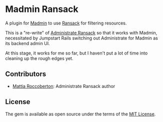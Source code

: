 # Madmin Ransack
A plugin for [Madmin](https://github.com/excid3/madmin) to use [Ransack](https://github.com/activerecord-hackery/ransack) for filtering resources.

This is a "re-write" of [Administrate Ransack](https://github.com/blocknotes/administrate_ransack) so that it works with Madmin, necessitated by Jumpstart Rails switching out Administrate for Madmin as its backend admin UI.

At this stage, it works for me so far, but I haven't put a lot of time into cleaning up the rough edges yet.

## Contributors

- [Mattia Roccoberton](https://blocknot.es/): Administrate Ransack author

## License

The gem is available as open source under the terms of the [MIT License](https://opensource.org/licenses/MIT).
